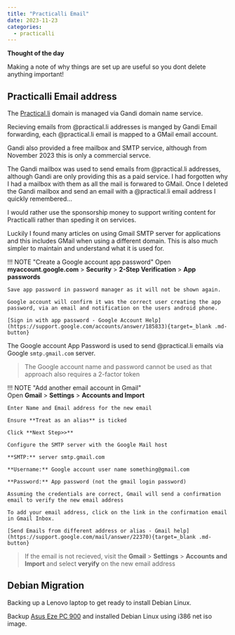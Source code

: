 ```yaml
---
title: "Practicalli Email"
date: 2023-11-23
categories:
  - practicalli
---
```


**Thought of the day**

Making a note of why things are set up are useful so you dont delete anything important!


<!-- more -->

## Practicalli Email address

The [Practical.li](https://practical.li) domain is managed via Gandi domain name service.

Recieving emails from @practical.li addresses is manged by Gandi Email forwarding, each @practical.li email is mapped to a GMail email account.

Gandi also provided a free mailbox and SMTP service, although from November 2023 this is only a commercial servce.

The Gandi mailbox was used to send emails from @practical.li addresses, although Gandi are only providing this as a paid service.  I had forgotten why I had a mailbox with them as all the mail is forwared to GMail.  Once I deleted the Gandi mailbox and send an email with a @practical.li email address I quickly remembered...

I would rather use the sponsorship money to support writing content for Practicalli rather than speding it on services.

Luckily I found many articles on using Gmail SMTP server for applications and this includes GMail when using a different domain.  This is also much simpler to maintain and understand what it is used for.


!!! NOTE "Create a Google account app password"
    Open **myaccount.google.com** > **Security** > **2-Step Verification** > **App passwords**

    Save app password in password manager as it will not be shown again.

    Google account will confirm it was the correct user creating the app password, via an email and notification on the users android phone.

    [Sign in with app password - Google Account Help](https://support.google.com/accounts/answer/185833){target=_blank .md-button} 


The Google account App Password is used to send @practical.li emails via Google `smtp.gmail.com` server.

> The Google account name and password cannot be used as that approach also requires a 2-factor token

!!! NOTE "Add another email account in Gmail"  
    Open **Gmail** > **Settings** > **Accounts and Import**

    Enter Name and Email address for the new email

    Ensure **Treat as an alias** is ticked

    Click **Next Step>>**

    Configure the SMTP server with the Google Mail host

    **SMTP:** server smtp.gmail.com

    **Username:** Google account user name something@gmail.com

    **Password:** App password (not the gmail login password) 

    Assuming the credentials are correct, Gmail will send a confirmation email to verify the new email address

    To add your email address, click on the link in the confirmation email in Gmail Inbox.

    [Send Emails from different address or alias - Gmail help](https://support.google.com/mail/answer/22370){target=_blank .md-button} 

> If the email is not recieved, visit the **Gmail** > **Settings** > **Accounts and Import** and select **veryify** on the new email address


## Debian Migration

Backing up a Lenovo laptop to get ready to install Debian Linux.

Backup [Asus Eze PC 900](https://en.wikipedia.org/wiki/Asus_Eee_PC) and installed Debian Linux using i386 net iso image.
